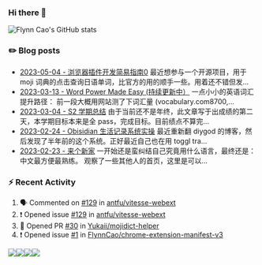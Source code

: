 ### Hi there 👋 

![Flynn Cao's GitHub stats](https://github-readme-stats-git-masterrstaa-rickstaa.vercel.app/api?username=FlynnCao&&show_icons=true&theme=dark)
<!-- Start

  <!--
  **FlynnCao/FlynnCao** is a ✨ _special_ ✨ repository because its `README.md` (this file) appears on your GitHub profile.

  Here are some ideas to get you started:

  - 🔭 I’m currently working on ...
  - 🌱 I’m currently learning ...
  - 👯 I’m looking to collaborate on ...
  - 🤔 I’m looking for help with ...
  - 💬 Ask me about ...
  - 📫 How to reach me: ...
  - 😄 Pronouns: ...
  - ⚡ Fun fact: ...
  -->

### ✏️ Blog posts
<!-- BLOG-POST-LIST:START -->
 * [2023-05-04 - 浏览器插件开发简易指南0](https://xlog.app/api/redirection?characterId=49213&noteId=10) 
 最近想参与一个开源项目，用于 moji 词典的点击查询日语单词，比官方的用的顺手一些。用着还不错但发...
 * [2023-03-13 - Word Power Made Easy &lpar;持续更新中）](https://xlog.app/api/redirection?characterId=49213&noteId=5) 
 一点小小的英语词汇提升路径：
前一段大概用网站测了下词汇量 &lpar;vocabulary.com8700,...
 * [2023-03-04 - S2 学期总结](https://xlog.app/api/redirection?characterId=49213&noteId=3) 
 由于当前还不是年终，此文章写于出成绩的第二天，本学期目标本来是全 pass，完成目标。目前绩点不算完...
 * [2023-02-24 - Obisidian 生活记录系统实操](https://xlog.app/api/redirection?characterId=49213&noteId=2) 
 最近重新翻 diygod 的博客，然后发现了半年前的这个系统。正好最近自己也在用 toggl tra...
 * [2023-02-23 - 来个新家](https://xlog.app/api/redirection?characterId=49213&noteId=1) 
 一开始还是蛮纠结自己究竟用什么语言，最终还是：中文最方便最熟练。
观察了一些其他人的首页，这里是可以...<!-- BLOG-POST-LIST:END -->

### :zap: Recent Activity

<!--START_SECTION:activity-->
1. 🗣 Commented on [#129](https://github.com/antfu/vitesse-webext/issues/129) in [antfu/vitesse-webext](https://github.com/antfu/vitesse-webext)
2. ❗️ Opened issue [#129](https://github.com/antfu/vitesse-webext/issues/129) in [antfu/vitesse-webext](https://github.com/antfu/vitesse-webext)
3. 💪 Opened PR [#30](https://github.com/Yukaii/mojidict-helper/pull/30) in [Yukaii/mojidict-helper](https://github.com/Yukaii/mojidict-helper)
4. ❗️ Opened issue [#1](https://github.com/FlynnCao/chrome-extension-manifest-v3/issues/1) in [FlynnCao/chrome-extension-manifest-v3](https://github.com/FlynnCao/chrome-extension-manifest-v3)
<!--END_SECTION:activity-->

 
 
 <p style="display:flex">
 <a href="https://t.me/flynncao/"><img src="https://img.shields.io/badge/Telegram-2CA5E0?style=for-the-badge&logo=telegram&logoColor=white"/>
</a>
  
<a href="https://discord.gg/v2bzdj7j">
  <img src="https://img.shields.io/badge/Discord-7289DA?style=for-the-badge&logo=discord&logoColor=white"/>
 </a>
  
<a href="https://dev.to/flynncao">
  <img src="https://img.shields.io/badge/dev.to-0A0A0A?style=for-the-badge&logo=devdotto&logoColor=white"/>
  </a>
 
 <a href="https://www.goodreads.com/user/show/165341751-cornfieldchase">
   <img src="https://img.shields.io/badge/Goodreads-372213?style=for-the-badge&logo=goodreads&logoColor=white"/>
  </a>
  
 
  
</p>
 







